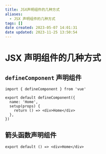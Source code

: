 ```yaml
---
title: JSX声明组件的几种方式
aliases:
  - JSX 声明组件的几种方式
tags: []
date created: 2023-05-07 14:01:31
date updated: 2023-11-25 13:50:54
---
```


# JSX 声明组件的几种方式

## `defineComponent` 声明组件

```tsx
import { defineComponent } from 'vue'

export default defineComponent({
  name: 'Home',
  setup(props) {
    return () => <div>Home</div>
  },
})
```

## 箭头函数声明组件

```tsx
export default () => <div>Home</div>
```
